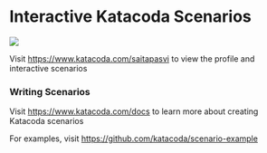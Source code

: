 # Interactive Katacoda Scenarios

[![](http://shields.katacoda.com/katacoda/saitapasvi/count.svg)](https://www.katacoda.com/saitapasvi "Get your profile on Katacoda.com")

Visit https://www.katacoda.com/saitapasvi to view the profile and interactive scenarios

### Writing Scenarios
Visit https://www.katacoda.com/docs to learn more about creating Katacoda scenarios

For examples, visit https://github.com/katacoda/scenario-example
